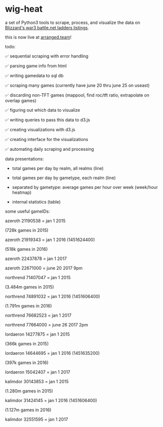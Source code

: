 # wig-heat
a set of Python3 tools to scrape, process, and visualize the data on [Blizzard's war3 battle.net ladders listings](http://classic.battle.net/war3/ladder/w3xp-ladders.aspx?Gateway=Northrend).

this is now live at [arranged.team](https://arranged.team/)!

todo:

✅ sequential scraping with error handling

✅ parsing game info from html

✅ writing gamedata to sql db

✅ scraping many games (currently have june 20 thru june 25 on useast)

✅ discarding non-TFT games (mappool, find roc/tft ratio, extrapolate on overlap games)

✅ figuring out which data to visualize

✅ writing queries to pass this data to d3.js

✅ creating visualizations with d3.js

✅ creating interface for the visualizations

✅ automating daily scraping and processing


data presentations:

* total games per day by realm, all realms (line)

* total games per day by gametype, each realm (line)

* separated by gametype: average games per hour over week (week/hour heatmap)

* internal statistics (table)


some useful gameIDs:

azeroth 21190538 = jan 1 2015

(728k games in 2015)

azeroth 21919343 = jan 1 2016 (1451624400)

(518k games in 2016)

azeroth 22437878 = jan 1 2017

azeroth 22671000 = june 20 2017 9pm


northrend 71407047 = jan 1 2015

(3.484m games in 2015)

northrend 74891032 = jan 1 2016 (1451606400)

(1.791m games in 2016)

northrend 76682523 = jan 1 2017

northrend 77664000 = june 26 2017 2pm


lordaeron 14277875 = jan 1 2015

(366k games in 2015)

lordaeron 14644695 = jan 1 2016 (1451635200)

(397k games in 2016)

lordaeron 15042407 = jan 1 2017


kalimdor 30143853 = jan 1 2015

(1.280m games in 2015)

kalimdor 31424145 = jan 1 2016 (1451606400)

(1.127m games in 2016)

kalimdor 32551595 = jan 1 2017